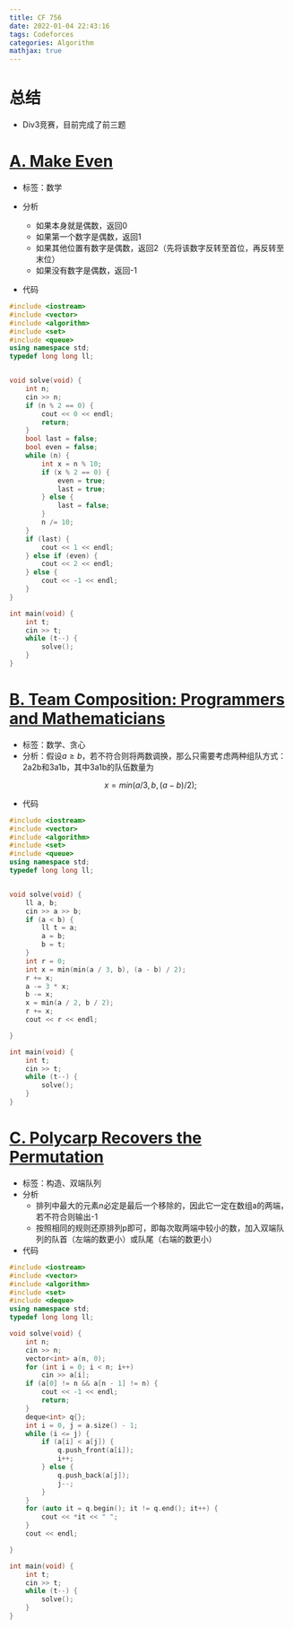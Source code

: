 ```yaml
---
title: CF 756
date: 2022-01-04 22:43:16
tags: Codeforces
categories: Algorithm
mathjax: true
---
```


# 总结

- Div3竞赛，目前完成了前三题

# [A. Make Even](https://codeforces.com/contest/1611/problem/A)

- 标签：数学
- 分析
  - 如果本身就是偶数，返回0
  - 如果第一个数字是偶数，返回1
  - 如果其他位置有数字是偶数，返回2（先将该数字反转至首位，再反转至末位）
  - 如果没有数字是偶数，返回-1

- 代码

```c++
#include <iostream>
#include <vector>
#include <algorithm>
#include <set>
#include <queue>
using namespace std;
typedef long long ll;


void solve(void) {
    int n;
    cin >> n;
    if (n % 2 == 0) {
        cout << 0 << endl;
        return;
    }
    bool last = false;
    bool even = false;
    while (n) {
        int x = n % 10;
        if (x % 2 == 0) {
            even = true;
            last = true;
        } else {
            last = false;
        }
        n /= 10;
    }
    if (last) {
        cout << 1 << endl;
    } else if (even) {
        cout << 2 << endl;
    } else {
        cout << -1 << endl;
    }
}

int main(void) {
    int t;
    cin >> t;
    while (t--) {
        solve();
    }
}
```

<!--more-->

# [B. Team Composition: Programmers and Mathematicians](https://codeforces.com/contest/1611/problem/B)

- 标签：数学、贪心
- 分析：假设$a \geq b$，若不符合则将两数调换，那么只需要考虑两种组队方式：2a2b和3a1b，其中3a1b的队伍数量为

$$
x = min(a / 3, b, (a - b) / 2);
$$

- 代码

```c++
#include <iostream>
#include <vector>
#include <algorithm>
#include <set>
#include <queue>
using namespace std;
typedef long long ll;


void solve(void) {
    ll a, b;
    cin >> a >> b;
    if (a < b) {
        ll t = a;
        a = b;
        b = t;
    }
    int r = 0;
    int x = min(min(a / 3, b), (a - b) / 2);
    r += x;
    a -= 3 * x;
    b -= x;
    x = min(a / 2, b / 2);
    r += x;
    cout << r << endl;

}

int main(void) {
    int t;
    cin >> t;
    while (t--) {
        solve();
    }
}
```

# [C. Polycarp Recovers the Permutation](https://codeforces.com/contest/1611/problem/C)

- 标签：构造、双端队列
- 分析
  - 排列中最大的元素$n$必定是最后一个移除的，因此它一定在数组a的两端，若不符合则输出-1
  - 按照相同的规则还原排列p即可，即每次取两端中较小的数，加入双端队列的队首（左端的数更小）或队尾（右端的数更小）
- 代码

```c++
#include <iostream>
#include <vector>
#include <algorithm>
#include <set>
#include <deque>
using namespace std;
typedef long long ll;

void solve(void) {
    int n;
    cin >> n;
    vector<int> a(n, 0);
    for (int i = 0; i < n; i++)
        cin >> a[i];
    if (a[0] != n && a[n - 1] != n) {
        cout << -1 << endl;
        return;
    }
    deque<int> q{};
    int i = 0, j = a.size() - 1;
    while (i <= j) {
        if (a[i] < a[j]) {
            q.push_front(a[i]);
            i++;
        } else {
            q.push_back(a[j]);
            j--;
        }
    }
    for (auto it = q.begin(); it != q.end(); it++) {
        cout << *it << " ";
    }
    cout << endl;

}

int main(void) {
    int t;
    cin >> t;
    while (t--) {
        solve();
    }
}
```

